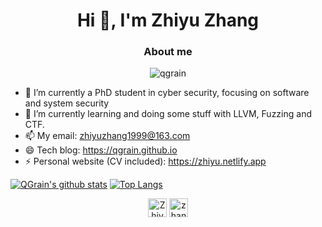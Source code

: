 <h1 align="center">Hi 👋, I'm Zhiyu Zhang</h1>
<h3 align="center">About me</h3>
<p align="center"> <img src="https://komarev.com/ghpvc/?username=qgrain" alt="qgrain" /> </p>

- 🔭 I’m currently a PhD student in cyber security, focusing on software and system security
- 🌱 I’m currently learning and doing some stuff with LLVM, Fuzzing and CTF.
- 📫 My email: zhiyuzhang1999@163.com
- 😄 Tech blog: https://qgrain.github.io
- ⚡ Personal website (CV included): https://zhiyu.netlify.app

[![QGrain's github stats](https://github-readme-stats-zzy.vercel.app/api?username=qgrain&show_icons=true&count_private=true&theme=radical)](https://github.com/anuraghazra/github-readme-stats)
[![Top Langs](https://github-readme-stats-zzy.vercel.app/api/top-langs/?username=qgrain&hide=css,html,SWIG,Makefile,JavaScript,TeX&layout=compact&theme=radical)](https://github.com/anuraghazra/github-readme-stats)

<p align="center">
<a href="https://twitter.com/ZhiyuZhang6" target="blank"><img align="center" src="https://cdn.jsdelivr.net/npm/simple-icons@3.0.1/icons/twitter.svg" alt="ZhiyuZhang6" height="30" width="30" /></a>
<a href="https://linkedin.com/in/zhang-zhiyu-339129190" target="blank"><img align="center" src="https://cdn.jsdelivr.net/npm/simple-icons@3.0.1/icons/linkedin.svg" alt="zhang-zhiyu-339129190" height="30" width="30" /></a>
</p>

<!--
**QGrain/QGrain** is a ✨ _special_ ✨ repository because its `README.md` (this file) appears on your GitHub profile.

Here are some ideas to get you started:

- 🔭 I’m currently working on ...
- 🌱 I’m currently learning ...
- 👯 I’m looking to collaborate on ...
- 🤔 I’m looking for help with ...
- 💬 Ask me about ...
- 📫 How to reach me: ...
- 😄 Pronouns: ...
- ⚡ Fun fact: ...
-->
